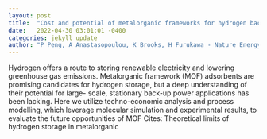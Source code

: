 ```yaml
---
layout: post
title:  "Cost and potential of metalorganic frameworks for hydrogen back-up power supply"
date:   2022-04-30 03:01:01 -0400
categories: jekyll update
author: "P Peng, A Anastasopoulou, K Brooks, H Furukawa - Nature Energy, 2022"
---
```

Hydrogen offers a route to storing renewable electricity and lowering greenhouse gas emissions. Metalorganic framework (MOF) adsorbents are promising candidates for hydrogen storage, but a deep understanding of their potential for large- scale, stationary back-up power applications has been lacking. Here we utilize techno-economic analysis and process modelling, which leverage molecular simulation and experimental results, to evaluate the future opportunities of MOF Cites: Theoretical limits of hydrogen storage in metalorganic